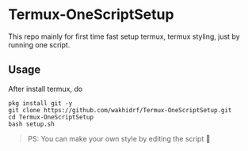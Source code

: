 # Termux-OneScriptSetup
This repo mainly for first time fast setup termux, termux styling, just by running one script.

## Usage
After install termux, do
```
pkg install git -y
git clone https://github.com/wakhidrf/Termux-OneScriptSetup.git
cd Termux-OneScriptSetup
bash setup.sh
```

> PS: You can make your own style by editing the script 🙂

